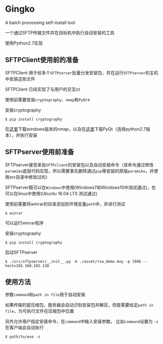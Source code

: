 # Gingko

A batch processing self-install tool 

一个通过SFTP传输文件并在目标机中执行自动安装的工具

使用Python2.7实现

## SFTPClient使用前的准备

SFTPClient 用于给多个```SFTPserver```批量分发安装包，并在运行```SFTPserver```的主机中安装这些文件

SFTPClient 已经实现了与用户的交互```UI```

使用前需要安装```cryptography```、```nmap```和```PyQt4```

安装cryptography

    $ pip install cryptography
	
在[这里](https://nmap.org/download.html)下载windows版本的nmap，以及在[这里](https://riverbankcomputing.com/software/pyqt/download)下载PyQt（选择python2.7版本），并执行安装

## SFTPserver使用前准备

SFTPserver接受来自```SFTPclient```的安装包以及自动安装命令（该命令通过修改```paramiko```底层代码实现，所以需要事先删除通过```pip```等安装的原版```paramiko```，并使用src目录中修改过的）

SFTPserver既可以在```Windows```中使用(Windows7和Windows10中测试通过)，也可以在linux中使用(Ubuntu 16.04 LTS 测试通过)

使用前需要将winrar的目录添加到环境变量``path``中，并进行测试

    $ winrar

可以运行winrar程序

安装cryptography

    $ pip install cryptography
	
启动SFTPserver

    $ ./src/sftpserver/__init__.py -k ./asset/rsa_demo.key -p 1996 --host=192.168.102.130

## 使用方法

参数``command``和``path in file``用于自动安装
    
如果传输的是压缩包，服务器会自动识别安装包并解压，但是需要给定``path in file``，为可执行文件在压缩包中位置

另外允许用户指定安装命令，在``command``中输入安装参数。
比如``command``设置为 ``-s``
在客户端会自动执行

    $ path/to/exe -s
